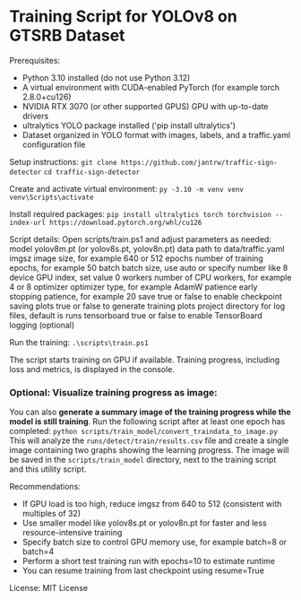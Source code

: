 # Training Script for YOLOv8 on GTSRB Dataset #

Prerequisites:
- Python 3.10 installed (do not use Python 3.12)
- A virtual environment with CUDA-enabled PyTorch (for example torch 2.8.0+cu126)
- NVIDIA RTX 3070 (or other supported GPUS) GPU with up-to-date drivers
- ultralytics YOLO package installed ('pip install ultralytics')
- Dataset organized in YOLO format with images, labels, and a traffic.yaml configuration file

Setup instructions:
`git clone https://github.com/jantrw/traffic-sign-detector`
`cd traffic-sign-detector`

Create and activate virtual environment:
`py -3.10 -m venv venv`
`venv\Scripts\activate`

Install required packages:
`pip install ultralytics torch torchvision --index-url https://download.pytorch.org/whl/cu126`

Script details:
Open scripts/train.ps1 and adjust parameters as needed:
  model          yolov8m.pt (or yolov8s.pt, yolov8n.pt)
  data           path to data/traffic.yaml
  imgsz          image size, for example 640 or 512
  epochs         number of training epochs, for example 50
  batch          batch size, use auto or specify number like 8
  device         GPU index, set value 0
  workers        number of CPU workers, for example 4 or 8
  optimizer      optimizer type, for example AdamW
  patience       early stopping patience, for example 20
  save           true or false to enable checkpoint saving
  plots          true or false to generate training plots
  project        directory for log files, default is runs
  tensorboard    true or false to enable TensorBoard logging (optional)

Run the training:
`.\scripts\train.ps1`

The script starts training on GPU if available. Training progress, including loss and metrics, is displayed in the console.

### Optional: Visualize training progress as image:
You can also **generate a summary image of the training progress while the model is still training**.
Run the following script after at least one epoch has completed:
`python scripts/train_model/convert_traindata_to_image.py`
This will analyze the `runs/detect/train/results.csv` file and create a single image containing two graphs showing the learning progress.
The image will be saved in the `scripts/train_model` directory, next to the training script and this utility script.

Recommendations:
- If GPU load is too high, reduce imgsz from 640 to 512 (consistent with multiples of 32)
- Use smaller model like yolov8s.pt or yolov8n.pt for faster and less resource-intensive training
- Specify batch size to control GPU memory use, for example batch=8 or batch=4
- Perform a short test training run with epochs=10 to estimate runtime
- You can resume training from last checkpoint using resume=True

License:
MIT License
